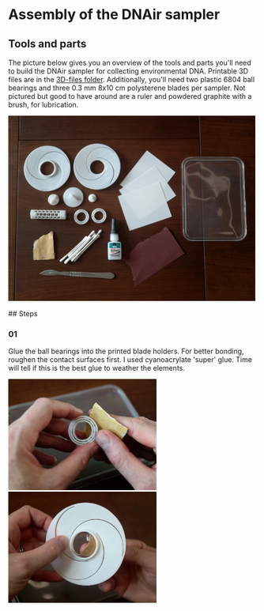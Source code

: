 # Assembly of the DNAir sampler
## Tools and parts
The picture below gives you an overview of the tools and parts you'll need to build the DNAir sampler for collecting environmental DNA. Printable 3D files are in the [3D-files folder](./3D-files). Additionally, you'll need two plastic 6804 ball bearings and three 0.3 mm 8x10 cm polysterene blades per sampler. Not pictured but good to have around are a ruler and powdered graphite with a brush, for lubrication.
<p align="left">
<img src="./Media/dnair-assembly-01.JPG" width=500>
</p>
## Steps

### 01
Glue the ball bearings into the printed blade holders. For better bonding, roughen the contact surfaces first. I used cyanoacrylate 'super' glue. Time will tell if this is the best glue to weather the elements.
<p align="left">
<img src="./Media/dnair-assembly-02.JPG" width=300>
<img src="./Media/dnair-assembly-03.JPG" width=300>
</p>
